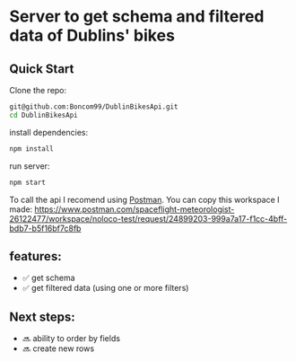 # Server to get schema and filtered data of Dublins' bikes


## Quick Start

Clone the repo:
```bash
git@github.com:Boncom99/DublinBikesApi.git
cd DublinBikesApi
```
install dependencies:
```bash
npm install
```
run server:
```bash
npm start
```


To call the api I recomend using [Postman](https://www.postman.com/). You can copy this workspace I made:
https://www.postman.com/spaceflight-meteorologist-26122477/workspace/noloco-test/request/24899203-999a7a17-f1cc-4bff-bdb7-b5f16bf7c8fb

## features:
- ✅ get schema
- ✅ get filtered data (using one or more filters)
## Next steps:
- 🔜 ability to order by fields
- 🔜 create new rows
